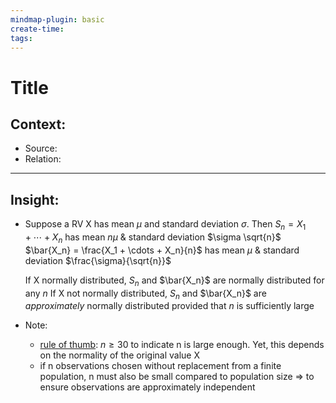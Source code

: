 ```yaml
---
mindmap-plugin: basic
create-time: 
tags:
---
```

# Title
## Context:
- Source: 
- Relation: 
---
## Insight:
- Suppose a RV X has mean $\mu$ and standard deviation $\sigma$. Then
  $S_n = X_1 + \cdots + X_n$ has mean $n \mu$ & standard deviation $\sigma \sqrt{n}$ 
  $\bar{X_n} = \frac{X_1 + \cdots + X_n}{n}$ has mean $\mu$ & standard deviation $\frac{\sigma}{\sqrt{n}}$
  
  If X normally distributed, $S_n$ and $\bar{X_n}$ are normally distributed for any $n$
  If X not normally distributed, $S_n$ and $\bar{X_n}$ are *approximately* normally distributed provided that $n$ is sufficiently large

- Note:
	- <u>rule of thumb</u>: $n \geq 30$ to indicate n is large enough. Yet, this depends on the normality of the original value X
	- if n observations chosen without replacement from a finite population, n must also be small compared to population size => to ensure observations are approximately independent